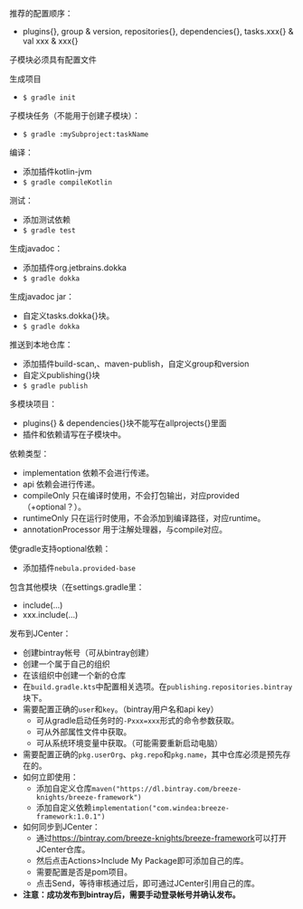 推荐的配置顺序：
* plugins{}, group & version, repositories{}, dependencies{}, tasks.xxx{} & val xxx & xxx{}

子模块必须具有配置文件

生成项目
* `$ gradle init`

子模块任务（不能用于创建子模块）：
* `$ gradle :mySubproject:taskName`

编译：
* 添加插件kotlin-jvm
* `$ gradle compileKotlin`

测试：
* 添加测试依赖
* `$ gradle test`

生成javadoc：
* 添加插件org.jetbrains.dokka
* `$ gradle dokka`

生成javadoc jar：
* 自定义tasks.dokka{}块。
* `$ gradle dokka`

推送到本地仓库：
* 添加插件build-scan,、maven-publish，自定义group和version
* 自定义publishing{}块
* `$ gradle publish`

多模块项目：
* plugins{} & dependencies{}块不能写在allprojects{}里面
* 插件和依赖请写在子模块中。

依赖类型：
* implementation 依赖不会进行传递。
* api 依赖会进行传递。
* compileOnly 只在编译时使用，不会打包输出，对应provided（+optional？）。
* runtimeOnly 只在运行时使用，不会添加到编译路径，对应runtime。
* annotationProcessor 用于注解处理器，与compile对应。

使gradle支持optional依赖：
* 添加插件`nebula.provided-base`

包含其他模块（在settings.gradle里：
* include(...)
* xxx.include(...)

发布到JCenter：
* 创建bintray帐号（可从bintray创建）
* 创建一个属于自己的组织
* 在该组织中创建一个新的仓库
* 在`build.gradle.kts`中配置相关选项。在`publishing.repositories.bintray`块下。
* 需要配置正确的`user`和`key`。（bintray用户名和api key）
    * 可从gradle启动任务时的`-Pxxx=xxx`形式的命令参数获取。
    * 可从外部属性文件中获取。
    * 可从系统环境变量中获取。（可能需要重新启动电脑）
* 需要配置正确的`pkg.userOrg`、`pkg.repo`和`pkg.name`，其中仓库必须是预先存在的。
* 如何立即使用：
    * 添加自定义仓库`maven("https://dl.bintray.com/breeze-knights/breeze-framework")`
    * 添加自定义依赖`implementation("com.windea:breeze-framework:1.0.1")`
* 如何同步到JCenter：
    * 通过<https://bintray.com/breeze-knights/breeze-framework>可以打开JCenter仓库。
    * 然后点击Actions>Include My Package即可添加自己的库。
    * 需要配置是否是pom项目。
    * 点击Send，等待审核通过后，即可通过JCenter引用自己的库。
* **注意：成功发布到bintray后，需要手动登录帐号并确认发布。**